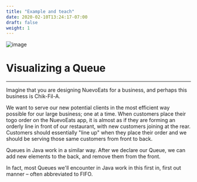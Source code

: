 ```yaml
---
title: "Example and teach"
date: 2020-02-10T13:24:17-07:00
draft: false
weight: 1
--- 
```

<link rel="stylesheet" href="../../style.css">

![image](../../img/queueIntro.png)

<h1>Visualizing a Queue</h1>

<hr>

Imagine that you are designing NuevoEats for a business, and perhaps this business is Chik-Fil-A.

We want to serve our new potential clients in the most efficient way possible for our large business; one at a time. When customers place their togo order on the NuevoEats app, it is almost as if they are forming an orderly line in front of our restaurant, with new customers joining at the rear. Customers should essentially "line up" when they place their order and we should be serving those same customers from front to back.

Queues in Java work in a similar way. After we declare our Queue, we can add new elements to the back, and remove them from the front.

In fact, most Queues we'll encounter in Java work in this first in, first out manner – often abbreviated to FIFO.